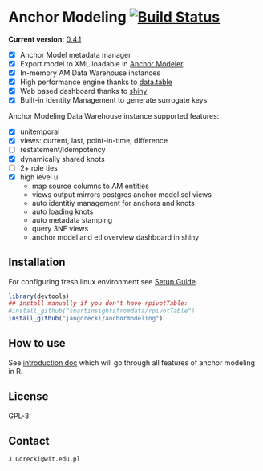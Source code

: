 # Anchor Modeling [![Build Status](https://travis-ci.org/jangorecki/anchormodeling.svg?branch=master)](https://travis-ci.org/jangorecki/anchormodeling)

**Current version:** [0.4.1](NEWS.md)  

- [x] Anchor Model metadata manager
- [x] Export model to XML loadable in [Anchor Modeler](https://roenbaeck.github.io/anchor/)
- [x] In-memory AM Data Warehouse instances
- [x] High performance engine thanks to [data.table](https://github.com/Rdatatable/data.table/wiki)
- [x] Web based dashboard thanks to [shiny](http://shiny.rstudio.com)
- [x] Built-in Identity Management to generate surrogate keys

Anchor Modeling Data Warehouse instance supported features:  

- [x] unitemporal
- [x] views: current, last, point-in-time, difference
- [ ] restatement/idempotency
- [x] dynamically shared knots
- [ ] 2+ role ties
- [x] high level ui
  - map source columns to AM entities
  - views output mirrors postgres anchor model sql views
  - auto identitiy management for anchors and knots
  - auto loading knots
  - auto metadata stamping
  - query 3NF views
  - anchor model and etl overview dashboard in shiny

## Installation

For configuring fresh linux environment see [Setup Guide](inst/doc/setup.md).

```r
library(devtools)
## install manually if you don't have rpivotTable:
#install_github("smartinsightsfromdata/rpivotTable")
install_github("jangorecki/anchormodeling")
```

## How to use

See [introduction doc](inst/doc/anchormodeling.md) which will go through all features of anchor modeling in R.

## License

GPL-3  

## Contact

`J.Gorecki@wit.edu.pl`
